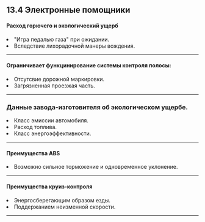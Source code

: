 ## 13.4 Электронные помощники

#### Расход горючего и экологический ущерб
<li>"Игра педалью газа" при ожидании.</li>
<li>Вследствие лихорадочной манеры вождения.</li>

---

#### Ограничивает функцинирование системы контроля полосы:
<li>Отсутсвие дорожной маркировки.</li>
<li>Загрязненная проезжая часть.</li>

---

### Данные завода-изготовителя об экологическом ущербе.
<li>Класс эмиссии автомобиля.</li>
<li>Расход топлива.</li>
<li>Класс энергоэффективности.</li>

---

#### Преимущества ABS
<li>Возможно сильное торможение и одновременное уклонение.</li>

---

#### Преимущества круиз-контроля
<li>Энергосберегающим образом езды.</li>
<li>Поддержанием неизменной скорости.</li>

---

